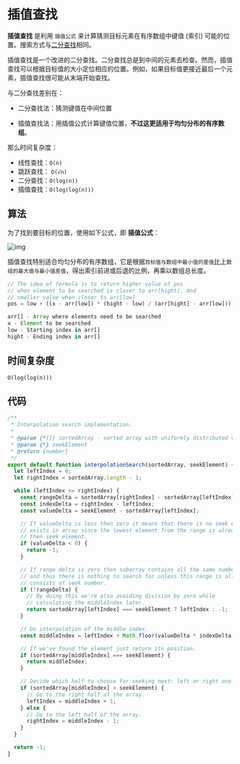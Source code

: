 # 插值查找

**插值查找** 是利用 `插值公式` 来计算猜测目标元素在有序数组中键值 (索引) 可能的位置。搜索方式与[二分查找](/theme/search/binary-search.html)相同。

插值查找是一个改进的二分查找。二分查找总是到中间的元素去检查。然而，插值查找可以根据目标值的大小定位相应的位置。例如，如果目标值更接近最后一个元素，插值查找很可能从末端开始查找。

与二分查找差别在：

- 二分查找法：猜测键值在中间位置

- 插值查找法：用插值公式计算键值位置，**不过这更适用于均匀分布的有序数组**。

那么时间复杂度：

- 线性查找：`O(n)`
- 跳跃查找： `O(√n)`
- 二分查找：`O(log(n))`
- 插值查找：`O(log(log(n)))`

## 算法

为了找到要目标的位置，使用如下公式，即 **插值公式**：

![img](https://img.imyangyong.com/blog/2020-07-11%2015-41-53.png)

插值查找特别适合均匀分布的有序数组，它是根据`目标值与数组中最小值的差值`比上`数组的最大值与最小值差值`，得出索引前进或后退的比例，再乘以数组总长度。

```javascript
// The idea of formula is to return higher value of pos
// when element to be searched is closer to arr[hight]. And
// smaller value when closer to arr[low]
pos = low + ((x - arr[low]) * (hight - low) / (arr[hight] - arr[low]))

arr[] - Array where elements need to be searched
x - Element to be searched
low - Starting index in arr[]
hight - Ending index in arr[]
```

## 时间复杂度

`O(log(log(n)))`

## 代码

```javascript
/**
 * Interpolation search implementation.
 *
 * @param {*[]} sortedArray - sorted array with uniformly distributed values
 * @param {*} seekElement
 * @return {number}
 */
export default function interpolationSearch(sortedArray, seekElement) {
  let leftIndex = 0;
  let rightIndex = sortedArray.length - 1;

  while (leftIndex <= rightIndex) {
    const rangeDelta = sortedArray[rightIndex] - sortedArray[leftIndex];
    const indexDelta = rightIndex - leftIndex;
    const valueDelta = seekElement - sortedArray[leftIndex];

    // If valueDelta is less then zero it means that there is no seek element
    // exists in array since the lowest element from the range is already higher
    // then seek element.
    if (valueDelta < 0) {
      return -1;
    }

    // If range delta is zero then subarray contains all the same numbers
    // and thus there is nothing to search for unless this range is all
    // consists of seek number.
    if (!rangeDelta) {
      // By doing this we're also avoiding division by zero while
      // calculating the middleIndex later.
      return sortedArray[leftIndex] === seekElement ? leftIndex : -1;
    }

    // Do interpolation of the middle index.
    const middleIndex = leftIndex + Math.floor(valueDelta * indexDelta / rangeDelta);

    // If we've found the element just return its position.
    if (sortedArray[middleIndex] === seekElement) {
      return middleIndex;
    }

    // Decide which half to choose for seeking next: left or right one.
    if (sortedArray[middleIndex] < seekElement) {
      // Go to the right half of the array.
      leftIndex = middleIndex + 1;
    } else {
      // Go to the left half of the array.
      rightIndex = middleIndex - 1;
    }
  }

  return -1;
}
```

